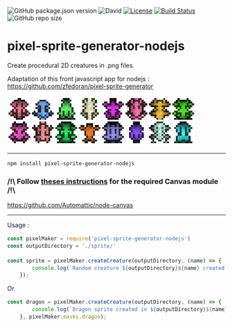 
![GitHub package.json version](https://img.shields.io/github/package-json/v/blipn/pixel-sprite-generator-nodejs)
![David](https://img.shields.io/david/blipn/pixel-sprite-generator-nodejs)
[![License](https://img.shields.io/github/license/blipn/pixel-sprite-generator-nodejs)](https://raw.githubusercontent.com/blipn/pixel-sprite-generator-nodejs/master/LICENSE)
[![Build Status](https://travis-ci.org/blipn/pixel-sprite-generator-nodejs.svg?branch=master)](https://travis-ci.org/blipn/pixel-sprite-generator-nodejs)
![GitHub repo size](https://img.shields.io/github/repo-size/blipn/pixel-sprite-generator-nodejs)

# pixel-sprite-generator-nodejs
Create procedural 2D creatures in .png files.

Adaptation of this front javascript app for nodejs : https://github.com/zfedoran/pixel-sprite-generator

![alt text](https://raw.githubusercontent.com/blipn/pixel-sprite-generator-nodejs/master/doc/exemple.png)

--- 

```bash
npm install pixel-sprite-generator-nodejs
```
### /!\ Follow [theses instructions](https://github.com/Automattic/node-canvas) for the required Canvas module /!\
https://github.com/Automattic/node-canvas

---
Usage : 

```javascript
const pixelMaker = require('pixel-sprite-generator-nodejs')
const outputDirectory = './sprite/'

const sprite = pixelMaker.createCreature(outputDirectory, (name) => {
        console.log(`Random creature ${outputDirectory}${name} created`)
    });

```
Or

```javascript
const dragon = pixelMaker.createCreature(outputDirectory, (name) => {
        console.log(`Dragon sprite created in ${outputDirectory}${name}`)
    }, pixelMaker.masks.dragon);

```